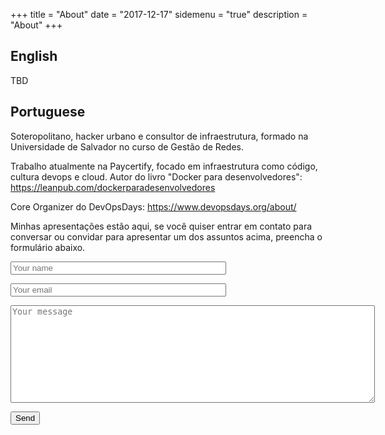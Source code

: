 +++
title = "About"
date = "2017-12-17"
sidemenu = "true"
description = "About"
+++
## English
TBD

## Portuguese
Soteropolitano, hacker urbano e consultor de infraestrutura, formado na Universidade de Salvador no curso de Gestão de Redes.

Trabalho atualmente na Paycertify, focado em infraestrutura como código, cultura devops e cloud. Autor do livro "Docker para desenvolvedores": https://leanpub.com/dockerparadesenvolvedores

Core Organizer do DevOpsDays: https://www.devopsdays.org/about/

Minhas apresentações estão aqui, se você quiser entrar em contato para conversar ou convidar para apresentar um dos assuntos acima, preencha o formulário abaixo.

<form method="POST" action="http://formspree.io/linux@gmail.com">
  <p>
  <input type="name" name="name" placeholder="Your name" size="40">
  </p>
  <p>
  <input type="email" name="email" placeholder="Your email" size="40">
  </p>
  <p>
  <textarea name="message" placeholder="Your message" cols="70" rows=10></textarea>
  </p>
  <button type="submit">Send</button>
</form>
